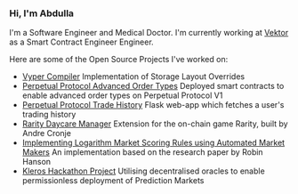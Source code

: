 ### Hi, I'm Abdulla

I'm a Software Engineer and Medical Doctor. 
I'm currently working at [Vektor](https://vektor.finance/) as a Smart Contract Engineer Engineer.

Here are some of the Open Source Projects I've worked on:
- [Vyper Compiler](https://github.com/vyperlang/vyper/pull/2593) Implementation of Storage Layout Overrides
- [Perpetual Protocol Advanced Order Types](https://github.com/perpfutui/perpetual-limit-orders) Deployed smart contracts to enable advanced order types on Perpetual Protocol V1
- [Perpetual Protocol Trade History](https://github.com/abdullathedruid/perp_csv) Flask web-app which fetches a user's trading history
- [Rarity Daycare Manager](https://github.com/abdullathedruid/daycare_manager) Extension for the on-chain game Rarity, built by Andre Cronje
- [Implementing Logarithm Market Scoring Rules using Automated Market Makers](https://docs.just.win/) An implementation based on the research paper by Robin Hanson
- [Kleros Hackathon Project](https://github.com/dpball/supremecourt) Utilising decentralised oracles to enable permissionless deployment of Prediction Markets

<!--
**abdullathedruid/abdullathedruid** is a ✨ _special_ ✨ repository because its `README.md` (this file) appears on your GitHub profile.

Here are some ideas to get you started:

- 🔭 I’m currently working on ...
- 🌱 I’m currently learning ...
- 👯 I’m looking to collaborate on ...
- 🤔 I’m looking for help with ...
- 💬 Ask me about ...
- 📫 How to reach me: ...
- 😄 Pronouns: ...
- ⚡ Fun fact: ...
-->
